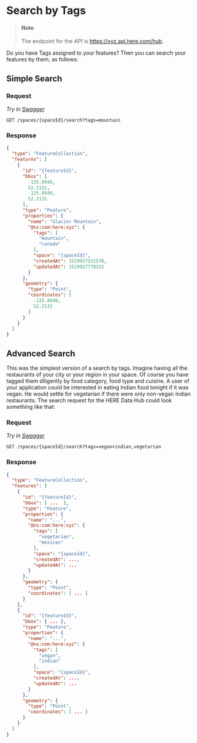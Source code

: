 # Search by Tags

> #### Note
>
> The endpoint for the API is <https://xyz.api.here.com/hub>.

Do you have Tags assigned to your features? Then you can search your features by them, as follows:

## Simple Search

### Request

*Try in [Swagger](https://xyz.api.here.com/hub/static/swagger/#/Read%20Features/searchForFeatures)*

```HTTP
GET /spaces/{spaceId}/search?tags=mountain
```

### Response

```JSON
{
  "type": "FeatureCollection",
  "features": [
    {
      "id": "{featureId}",
      "bbox": [
        -125.8948,
        52.2131,
        -125.8948,
        52.2131
      ],
      "type": "Feature",
      "properties": {
        "name": "Glacier Mountain",
        "@ns:com:here:xyz": {
          "tags": [
            "mountain",
            "canada"
          ],
          "space": "{spaceId}",
          "createdAt": 1529927311578,
          "updatedAt": 1529927778325
        }
      },
      "geometry": {
        "type": "Point",
        "coordinates": [
          -125.8948,
          52.2131
        ]
      }
    }
  ]
}
```

## Advanced Search

This was the simplest version of a search by tags.  Imagine having all the restaurants of your city or your region in your space. Of course you have tagged them diligently by food category, food type and cuisine. A user of your application could be interested in eating Indian food tonight if it was vegan. He would settle for vegetarian if there were only non-vegan Indian restaurants. The search request for the HERE Data Hub could look something like that:

### Request

*Try in [Swagger](https://xyz.api.here.com/hub/static/swagger/#/Read%20Features/searchForFeatures)*

```HTTP
GET /spaces/{spaceId}/search?tags=vegan+indian,vegetarian
```

### Response

```JSON
{
  "type": "FeatureCollection",
  "features": [
    {
      "id": "{featureId}",
      "bbox": [ ...  ],
      "type": "Feature",
      "properties": {
        "name": "...",
        "@ns:com:here:xyz": {
          "tags": [
            "vegetarian",
            "mexican"
          ],
          "space": "{spaceId}",
          "createdAt": ...,
          "updatedAt": ...
        }
      },
      "geometry": {
        "type": "Point",
        "coordinates": [ ... ]
      }
    },
    {
      "id": "{featureId}",
      "bbox": { ... },
      "type": "Feature",
      "properties": {
        "name": "...",
        "@ns:com:here:xyz": {
          "tags": [
            "vegan",
            "indian"
          ],
          "space": "{spaceId}",
          "createdAt": ...,
          "updatedAt": ...
        }
      },
      "geometry": {
        "type": "Point",
        "coordinates": [ ... ]
      }
    }
  ]
}
```
